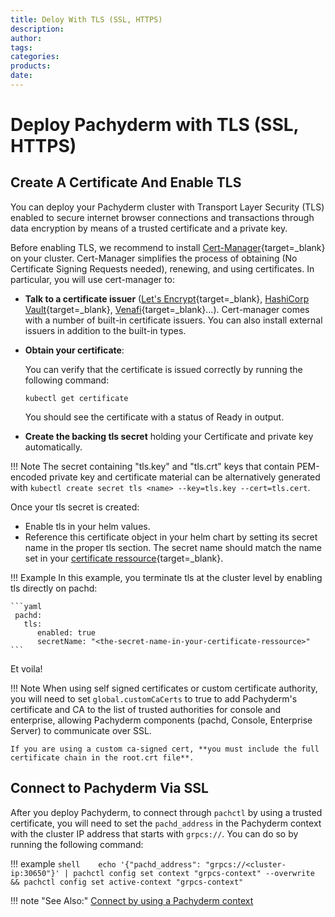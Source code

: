 ```yaml
---
title: Deloy With TLS (SSL, HTTPS) 
description:
author:
tags:
categories:
products:
date:
---
```


# Deploy Pachyderm with TLS (SSL, HTTPS)

## Create A Certificate And Enable TLS

You can deploy your Pachyderm cluster with Transport Layer Security (TLS)
enabled to secure internet browser connections and transactions through data encryption by means of a trusted certificate and a private key. 

Before enabling TLS, we recommend to install [Cert-Manager](https://cert-manager.io/docs/installation/){target=_blank} on your cluster. Cert-Manager simplifies the process of obtaining (No Certificate Signing Requests needed), renewing, and using certificates. 
In particular, you will use cert-manager to:

- **Talk to a certificate issuer** ([Let's Encrypt](https://letsencrypt.org/){target=_blank}, [HashiCorp Vault](https://www.vaultproject.io/){target=_blank}, [Venafi](https://www.venafi.com/){target=_blank}...). Cert-manager comes with a number of built-in certificate issuers. You can also install external issuers in addition to the built-in types.
- **Obtain your certificate**:

    You can verify that the certificate is issued correctly by running the following command:

    ```shell
    kubectl get certificate
    ```
    You should see the certificate with a status of Ready in output.

- **Create the backing tls secret** holding your Certificate and private key automatically.

!!! Note
    The secret containing "tls.key" and "tls.crt" keys that contain PEM-encoded private key and
    certificate material can be alternatively generated with `kubectl create secret tls <name> --key=tls.key --cert=tls.cert`. 

Once your tls secret is created:

- Enable tls in your helm values.
- Reference this certificate object in your helm chart by setting its secret name in the proper tls section. The secret name should match the name set in your [certificate ressource](https://cert-manager.io/docs/usage/certificate/#creating-certificate-resources){target=_blank}.

!!! Example
    In this example, you terminate tls at the cluster level by enabling tls directly on pachd:
    
    ```yaml
     pachd:
       tls:
          enabled: true
          secretName: "<the-secret-name-in-your-certificate-ressource>"
    ```

Et voila!


!!! Note
    When using self signed certificates or custom certificate authority, you will need to set `global.customCaCerts` to true to add Pachyderm's certificate and CA to the list of trusted authorities for console and enterprise, allowing Pachyderm components (pachd, Console, Enterprise Server) to communicate over SSL. 

    If you are using a custom ca-signed cert, **you must include the full certificate chain in the root.crt file**.

## Connect to Pachyderm Via SSL

After you deploy Pachyderm, to connect through `pachctl` by using a
trusted certificate, you will need to set the `pachd_address` in the
Pachyderm context with the cluster IP address that starts with `grpcs://`.
You can do so by running the following command:

!!! example
    ```shell   
    echo '{"pachd_address": "grpcs://<cluster-ip:30650"}' | pachctl config set context "grpcs-context" --overwrite && pachctl config set active-context "grpcs-context"   
    ```

!!! note "See Also:"
    [Connect by using a Pachyderm context](../connect-to-cluster/#connect-by-using-a-pachyderm-context)
